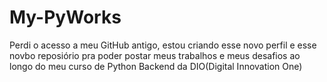 # My-PyWorks
Perdi o acesso a meu GitHub antigo, estou criando esse novo perfil e esse novbo reposiório pra poder postar meus trabalhos e meus desafios ao longo do meu curso de Python Backend da DIO(Digital Innovation One)
